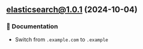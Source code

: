 ## **elasticsearch@1.0.1** (2024-10-04)

### 📖 Documentation

- Switch from `.example.com` to `.example`
